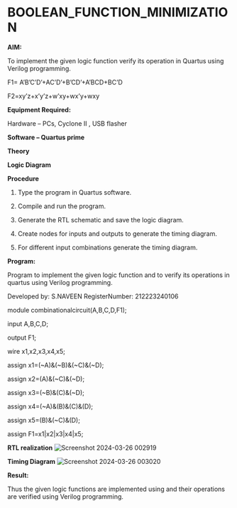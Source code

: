 # BOOLEAN_FUNCTION_MINIMIZATION

**AIM:**

To implement the given logic function verify its operation in Quartus using Verilog programming.

F1= A’B’C’D’+AC’D’+B’CD’+A’BCD+BC’D 

F2=xy’z+x’y’z+w’xy+wx’y+wxy

**Equipment Required:**

Hardware – PCs, Cyclone II , USB flasher

**Software – Quartus prime**

**Theory**

**Logic Diagram**

**Procedure**

1.	Type the program in Quartus software.

2.	Compile and run the program.

3.	Generate the RTL schematic and save the logic diagram.

4.	Create nodes for inputs and outputs to generate the timing diagram.

5.	For different input combinations generate the timing diagram.


**Program:**

Program to implement the given logic function and
to verify its operations in quartus using Verilog programming. 

Developed by: S.NAVEEN
RegisterNumber: 212223240106

module combinationalcircuit(A,B,C,D,F1);

input A,B,C,D;

output F1;

wire x1,x2,x3,x4,x5;

assign x1=(~A)&(~B)&(~C)&(~D);

assign x2=(A)&(~C)&(~D);

assign x3=(~B)&(C)&(~D);

assign x4=(~A)&(B)&(C)&(D);

assign x5=(B)&(~C)&(D);

assign F1=x1|x2|x3|x4|x5;


**RTL realization**
![Screenshot 2024-03-26 002919](https://github.com/NAVEEN23013059/BOOLEAN_FUNCTION_MINIMIZATION/assets/150319555/eabd50da-8503-4c9f-baae-6c1fa6e84c6f)

**Timing Diagram**
![Screenshot 2024-03-26 003020](https://github.com/NAVEEN23013059/BOOLEAN_FUNCTION_MINIMIZATION/assets/150319555/8d3b419a-b542-4e17-b0fb-d47ce635b08e)

**Result:**

Thus the given logic functions are implemented using and their operations are verified using Verilog programming.

